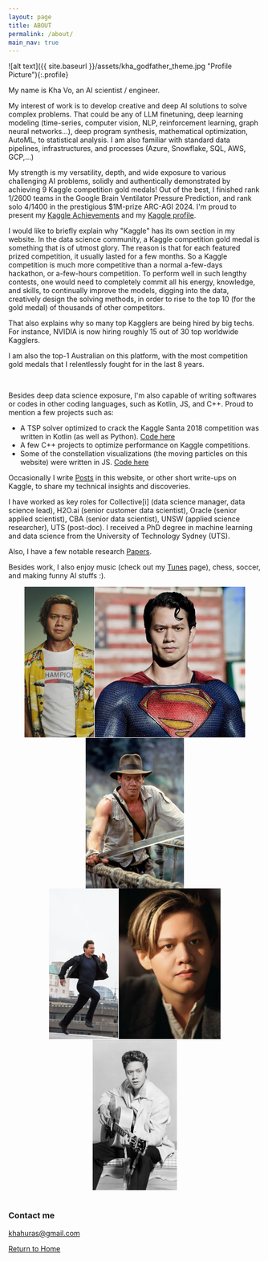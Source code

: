 ```yaml
---
layout: page
title: ABOUT
permalink: /about/
main_nav: true
---
```


<style>
.img-row {
  display: flex;
  flex-wrap: wrap;
  gap: 1px;
  justify-content: center;
  align-items: flex-start; /* aligns tops if images have different widths */
}

.img-row img {
  height: 300px;  /* desired uniform height */
  width: auto;    /* auto width preserves aspect ratio */
}
</style>

![alt text]({{ site.baseurl }}/assets/kha_godfather_theme.jpg "Profile Picture"){:.profile}

My name is Kha Vo, an AI scientist / engineer. <br>

<div id="animation-container">
<canvas id="visualizationCanvas-1" class="asteroids"></canvas>
  <!--   <canvas id="visualizationCanvas" class="fibonacci" width="1604" height="600" style="width: 802px; height: 300px; opacity: 1;"></canvas> -->
</div>

My interest of work is to develop creative and deep AI solutions to solve complex problems. That could be any of LLM finetuning, deep learning modeling (time-series, computer vision, NLP, reinforcement learning, graph neural networks...), deep program synthesis, mathematical optimization, AutoML, to statistical analysis. I am also familiar with standard data pipelines, infrastructures, and processes (Azure, Snowflake, SQL, AWS, GCP,...)

<div id="animation-container">
<canvas id="visualizationCanvas-2" class="power"></canvas>
  <!--   <canvas id="visualizationCanvas" class="fibonacci" width="1604" height="600" style="width: 802px; height: 300px; opacity: 1;"></canvas> -->
</div>


My strength is my versatility, depth, and wide exposure to various challenging AI problems, solidly and authentically demonstrated by achieving 9 Kaggle competition gold medals! Out of the best, I finished rank 1/2600 teams in the Google Brain Ventilator Pressure Prediction, and rank solo 4/1400 in the prestigious $1M-prize ARC-AGI 2024. I'm proud to present my [Kaggle Achievements](https://khavo.ai/kaggle) and my [Kaggle profile](https://kaggle.com/khahuras). <br>

I would like to briefly explain why "Kaggle" has its own section in my website. In the data science community, a Kaggle competition gold medal is something that is of utmost glory. The reason is that for each featured prized competition, it usually lasted for a few months. So a Kaggle competition is much more competitive than a normal a-few-days hackathon, or a-few-hours competition. To perform well in such lengthy contests, one would need to completely commit all his energy, knowledge, and skills, to continually improve the models, digging into the data, creatively design the solving methods, in order to rise to the top 10 (for the gold medal) of thousands of other competitors. <br>

That also explains why so many top Kagglers are being hired by big techs. For instance, NVIDIA is now hiring roughly 15 out of 30 top worldwide Kagglers. <br>

I am also the top-1 Australian on this platform, with the most competition gold medals that I relentlessly fought for in the last 8 years. <br>

<div id="animation-container">
<canvas id="visualizationCanvas-3" class="wave"></canvas>
  <!--   <canvas id="visualizationCanvas" class="fibonacci" width="1604" height="600" style="width: 802px; height: 300px; opacity: 1;"></canvas> -->
</div>
<br>

Besides deep data science exposure, I'm also capable of writing softwares or codes in other coding languages, such as Kotlin, JS, and C++. Proud to mention a few projects such as: <br>
+ A TSP solver optimized to crack the Kaggle Santa 2018 competition was written in Kotlin (as well as Python). [Code here](https://github.com/voanhkha/Traveling-Santa-2018-Kaggle) <br>
+ A few C++ projects to optimize performance on Kaggle competitions. <br>
+ Some of the constellation visualizations (the moving particles on this website) were written in JS. [Code here](https://github.com/voanhkha/voanhkha.github.io/tree/master/js) <br>

Occasionally I write [Posts](https://khavo.ai/posts) in this website, or other short write-ups on Kaggle, to share my technical insights and discoveries. 

<div id="animation-container">
 <canvas id="visualizationCanvas-4" class="fibonacci" width="1604" height="600" style="width: 802px; height: 300px; opacity: 1;"></canvas> 
</div>

I have worked as key roles for Collective[i] (data science manager, data science lead), H2O.ai (senior customer data scientist), Oracle (senior applied scientist), CBA (senior data scientist), UNSW (applied science researcher), UTS (post-doc). I received a PhD degree in machine learning and data science from the University of Technology Sydney (UTS). <br>

Also, I have a few notable research [Papers](https://khavo.ai/papers). <br>

<div id="animation-container">
<canvas id="visualizationCanvas-5" class="gravitydispersion"></canvas>
  <!--   <canvas id="visualizationCanvas" class="fibonacci" width="1604" height="600" style="width: 802px; height: 300px; opacity: 1;"></canvas> -->
</div>

Besides work, I also enjoy music (check out my [Tunes](https://khavo.ai/tunes) page), chess, soccer, and making funny AI stuffs :).  <br>

<div class="img-row">
  <img src="/images/kha_brad.jpg" alt="Image 1">
  <img src="/images/kha_superman.jpg" alt="Image 2">
  <img src="/images/kha_jones.jpg" alt="Image 3">
</div>

<div class="img-row">
  <img src="/images/kha_tom.jpg" alt="Image 4">
  <img src="/images/kha_jack.jpg" alt="Image 5">
  <img src="/images/kha_elvis.jpg" alt="Image 6">
</div>

<br>


<div id="animation-container">
<canvas id="visualizationCanvas-6" class="donut"></canvas>
  <!--   <canvas id="visualizationCanvas" class="fibonacci" width="1604" height="600" style="width: 802px; height: 300px; opacity: 1;"></canvas> -->
</div>

<script src="{{ '/js/neural_visuals.js' | relative_url }}"></script>

### Contact me <br>

[khahuras@gmail.com](mailto:khahuras@gmail.com) <br>

[Return to Home](https://khavo.ai)


